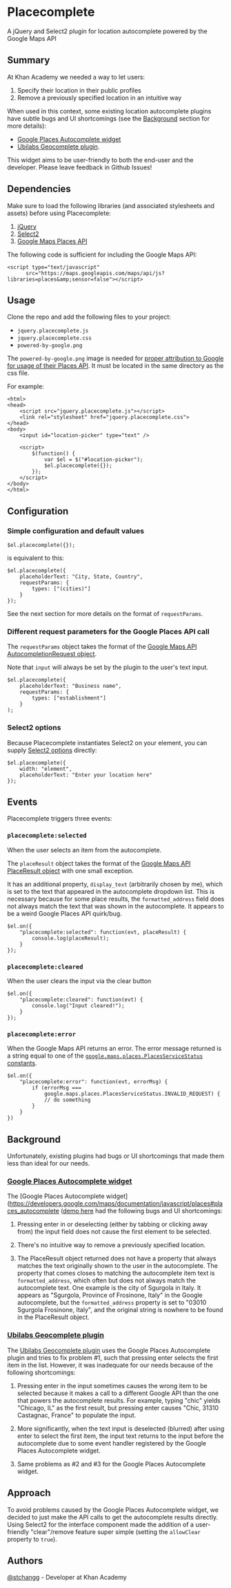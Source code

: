 Placecomplete
=============

A jQuery and Select2 plugin for location autocomplete powered by the Google Maps API

## Summary

At Khan Academy we needed a way to let users:

1. Specify their location in their public profiles
2. Remove a previously specified location in an intuitive way

When used in this context, some existing location autocomplete plugins have subtle bugs and UI shortcomings (see the [Background](#background) section for more details):

- [Google Places Autocomplete widget](https://developers.google.com/maps/documentation/javascript/places#places_autocomplete)
- [Ubilabs Geocomplete plugin](http://ubilabs.github.io/geocomplete/).

This widget aims to be user-friendly to both the end-user and the developer. Please leave feedback in Github Issues!

## Dependencies

Make sure to load the following libraries (and associated stylesheets and assets) before using Placecomplete:

1. [jQuery](http://jquery.com/)
2. [Select2](http://ivaynberg.github.io/select2/)
3. [Google Maps Places API](https://developers.google.com/places/documentation/autocomplete)

The following code is sufficient for including the Google Maps API:

    <script type="text/javascript"
          src="https://maps.googleapis.com/maps/api/js?libraries=places&amp;sensor=false"></script>

## Usage

Clone the repo and add the following files to your project:

- `jquery.placecomplete.js`
- `jquery.placecomplete.css`
- `powered-by-google.png`

The `powered-by-google.png` image is needed for [proper attribution to Google for usage of their Places API](https://developers.google.com/places/policies). It must be located in the same directory as the css file.

For example:

    <html>
    <head>
        <script src="jquery.placecomplete.js"></script>
        <link rel="stylesheet" href="jquery.placecomplete.css">
    </head>
    <body>
        <input id="location-picker" type="text" />

        <script>
            $(function() {
                var $el = $("#location-picker");
                $el.placecomplete({});
            });
        </script>
    </body>
    </html>

## Configuration

### Simple configuration and default values

    $el.placecomplete({});

is equivalent to this:

    $el.placecomplete({
        placeholderText: "City, State, Country",
        requestParams: {
            types: ["(cities)"]
        }
    });

See the next section for more details on the format of `requestParams`.

### Different request parameters for the Google Places API call

The `requestParams` object takes the format of the [Google Maps API AutocompletionRequest object](https://developers.google.com/maps/documentation/javascript/reference#AutocompletionRequest).

Note that `input` will always be set by the plugin to the user's text input.

    $el.placecomplete({
        placeholderText: "Business name",
        requestParams: {
            types: ["establishment"]
        }
    );

### Select2 options

Because Placecomplete instantiates Select2 on your element, you can supply [Select2 options](http://ivaynberg.github.io/select2/#documentation) directly:

    $el.placecomplete({
        width: "element",
        placeholderText: "Enter your location here"
    });

## Events

Placecomplete triggers three events:

### `placecomplete:selected`
When the user selects an item from the autocomplete.

The `placeResult` object takes the format of the [Google Maps API PlaceResult object](https://developers.google.com/maps/documentation/javascript/reference#PlaceResult) with one small exception.

It has an additional property, `display_text` (arbitrarily chosen by me), which is set to the text that appeared in the autocomplete dropdown list. This is necessary because for some place results, the `formatted_address` field does not always match the text that was shown in the autocomplete. It appears to be a weird Google Places API quirk/bug.

    $el.on({
        "placecomplete:selected": function(evt, placeResult) {
            console.log(placeResult);
        }
    });

### `placecomplete:cleared`
When the user clears the input via the clear button

    $el.on({
        "placecomplete:cleared": function(evt) {
            console.log("Input cleared!");
        }
    });

### `placecomplete:error`
When the Google Maps API returns an error. The error message returned is a string equal to one of the [`google.maps.places.PlacesServiceStatus` constants](https://developers.google.com/maps/documentation/javascript/reference#PlacesServiceStatus).

    $el.on({
        "placecomplete:error": function(evt, errorMsg) {
            if (errorMsg ===
                google.maps.places.PlacesServiceStatus.INVALID_REQUEST) {
                // do something
            }
        }
    })

## Background

Unfortunately, existing plugins had bugs or UI shortcomings that made them less than ideal for our needs.

### [Google Places Autocomplete widget](https://developers.google.com/maps/documentation/javascript/places#places_autocomplete)

The [Google Places Autocomplete widget](https://developers.google.com/maps/documentation/javascript/places#places_autocomplete ([demo here](https://developers.google.com/maps/documentation/javascript/examples/places-autocomplete) had the following bugs and UI shortcomings:

1. Pressing enter in or deselecting (either by tabbing or clicking away from) the input field does not cause the first element to be selected.

2. There's no intuitive way to remove a previously specified location.

3. The PlaceResult object returned does not have a property that always matches the text originally shown to the user in the autocomplete. The property that comes closes to matching the autocomplete item text is `formatted_address`, which often but does not always match the autocomplete text. One example is the city of Sgurgola in Italy. It appears as "Sgurgola, Province of Frosinone, Italy" in the Google autocomplete, but the `formatted_address` property is set to "03010 Sgurgola Frosinone, Italy", and the original string is nowhere to be found in the PlaceResult object.

### [Ubilabs Geocomplete plugin](http://ubilabs.github.io/geocomplete/)

The [Ubilabs Geocomplete plugin](http://ubilabs.github.io/geocomplete/) uses the Google Places Autocomplete plugin and tries to fix problem #1, such that pressing enter selects the first item in the list. However, it was inadequate for our needs because of the following shortcomings:

1. Pressing enter in the input sometimes causes the wrong item to be selected because it makes a call to a different Google API than the one that powers the autocomplete results. For example, typing "chic" yields "Chicago, IL" as the first result, but pressing enter causes "Chic, 31310 Castagnac, France" to populate the input.

2. More significantly, when the text input is deselected (blurred) after using enter to select the first item, the input text returns to the input before the autocomplete due to some event handler registered by the Google Places Autocomplete widget.

3. Same problems as #2 and #3 for the Google Places Autocomplete widget.

## Approach

To avoid problems caused by the Google Places Autocomplete widget, we decided to just make the API calls to get the autocomplete results directly. Using Select2 for the interface component made the addition of a user-friendly "clear"/remove feature super simple (setting the `allowClear` property to `true`).

## Authors

[@stchangg](http://github.com/stchangg) - Developer at Khan Academy
